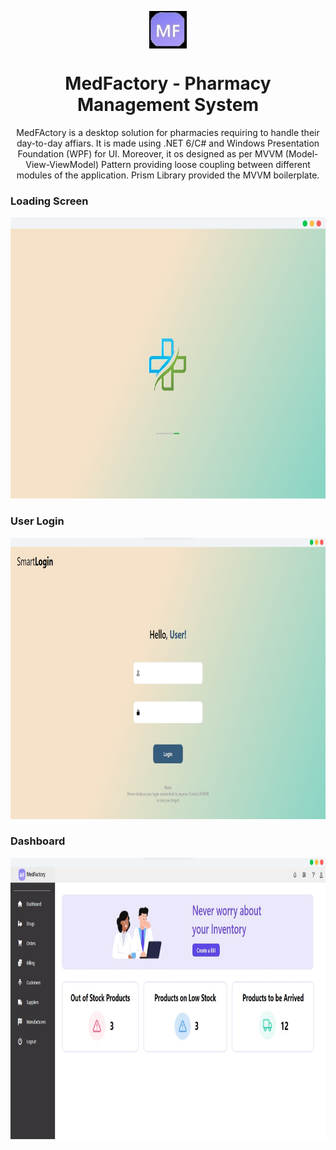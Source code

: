 <p align="center">
  <img width="60" align="center" src="assets/logo.jpg">
</p>
<h1 align="center">
  MedFactory - Pharmacy Management System
</h1>
<p align="center">
  MedFActory is a desktop solution for pharmacies requiring to handle their day-to-day affiars. It is made using .NET 6/C# and Windows Presentation Foundation (WPF) for UI. Moreover, it os designed as per MVVM (Model-View-ViewModel) Pattern providing loose coupling between different modules of the application. Prism Library provided the MVVM boilerplate. 
</p>

### Loading Screen
<p align="center">
  <img height = "450" width="700" src="assets/loading_screen.jpg">
</p>

### User Login
<p align="center">
  <img height = "450" width="800" src="assets/login-screen.jpg">
</p>

### Dashboard
<p align="center">
  <img height = "450" width="850" src="assets/dashboard.jpg">
</p>
